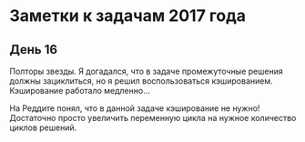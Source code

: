 # Заметки к задачам 2017 года

## День 16

Полторы звезды. Я догадался, что в задаче промежуточные решения должны зациклиться,
но я решил воспользоваться кэшированием.
Кэширование работало медленно...

На Реддите понял, что в данной задаче кэширование не нужно!
Достаточно просто увеличить переменную цикла на нужное количество циклов решений.
